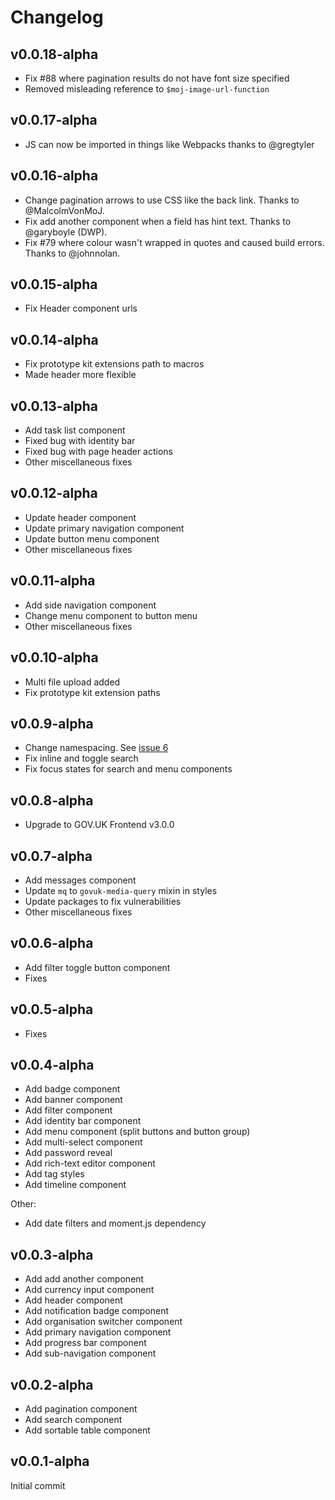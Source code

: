 # Changelog

## v0.0.18-alpha

- Fix #88 where pagination results do not have font size specified
- Removed misleading reference to `$moj-image-url-function`

## v0.0.17-alpha

- JS can now be imported in things like Webpacks thanks to @gregtyler

## v0.0.16-alpha

- Change pagination arrows to use CSS like the back link. Thanks to @MalcolmVonMoJ.
- Fix add another component when a field has hint text. Thanks to @garyboyle (DWP).
- Fix #79 where colour wasn't wrapped in quotes and caused build errors. Thanks to @johnnolan.

## v0.0.15-alpha

- Fix Header component urls

## v0.0.14-alpha

- Fix prototype kit extensions path to macros
- Made header more flexible

## v0.0.13-alpha

- Add task list component
- Fixed bug with identity bar
- Fixed bug with page header actions
- Other miscellaneous fixes

## v0.0.12-alpha

- Update header component
- Update primary navigation component
- Update button menu component
- Other miscellaneous fixes

## v0.0.11-alpha

- Add side navigation component
- Change menu component to button menu
- Other miscellaneous fixes

## v0.0.10-alpha

- Multi file upload added
- Fix prototype kit extension paths

## v0.0.9-alpha

- Change namespacing. See [issue 6](https://github.com/ministryofjustice/moj-frontend/issues/6)
- Fix inline and toggle search
- Fix focus states for search and menu components

## v0.0.8-alpha

- Upgrade to GOV.UK Frontend v3.0.0

## v0.0.7-alpha

- Add messages component
- Update `mq` to `govuk-media-query` mixin in styles
- Update packages to fix vulnerabilities
- Other miscellaneous fixes

## v0.0.6-alpha

- Add filter toggle button component
- Fixes

## v0.0.5-alpha

- Fixes

## v0.0.4-alpha

- Add badge component
- Add banner component
- Add filter component
- Add identity bar component
- Add menu component (split buttons and button group)
- Add multi-select component
- Add password reveal
- Add rich-text editor component
- Add tag styles
- Add timeline component

Other:

- Add date filters and moment.js dependency

## v0.0.3-alpha

- Add add another component
- Add currency input component
- Add header component
- Add notification badge component
- Add organisation switcher component
- Add primary navigation component
- Add progress bar component
- Add sub-navigation component

## v0.0.2-alpha

- Add pagination component
- Add search component
- Add sortable table component

## v0.0.1-alpha

Initial commit